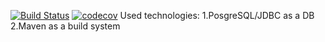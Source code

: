 [![Build Status](https://travis-ci.org/DenisViskov/grabber.svg?branch=master)](https://travis-ci.org/DenisViskov/grabber)
[![codecov](https://codecov.io/gh/DenisViskov/grabber/branch/master/graph/badge.svg)](https://codecov.io/gh/DenisViskov/grabber)
Used technologies:
1.PosgreSQL/JDBC as a DB
2.Maven as a build system
